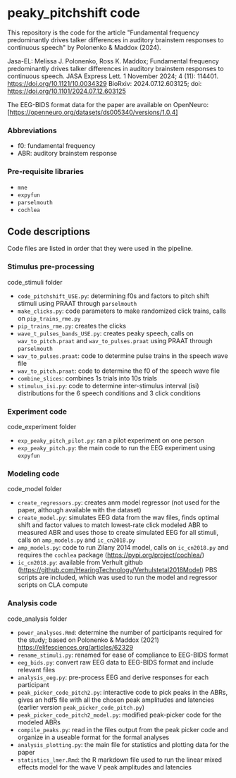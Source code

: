 # peaky_pitchshift code
This repository is the code for the article "Fundamental frequency predominantly drives talker differences in auditory brainstem responses to continuous speech" by Polonenko & Maddox (2024).

Jasa-EL: Melissa J. Polonenko, Ross K. Maddox; Fundamental frequency predominantly drives talker differences in auditory brainstem responses to continuous speech. JASA Express Lett. 1 November 2024; 4 (11): 114401. https://doi.org/10.1121/10.0034329
BioRxiv: 2024.07.12.603125; doi: https://doi.org/10.1101/2024.07.12.603125

The EEG-BIDS format data for the paper are available on OpenNeuro: [https://openneuro.org/datasets/ds005340/versions/1.0.4]

### Abbreviations
- f0: fundamental frequency
- ABR: auditory brainstem response

### Pre-requisite libraries
- `mne`
- `expyfun`
- `parselmouth`
- `cochlea`

## Code descriptions
Code files are listed in order that they were used in the pipeline.

### Stimulus pre-processing
code_stimuli folder
- `code_pitchshift_USE.py`: determining f0s and factors to pitch shift stimuli using PRAAT through `parselmouth`
- `make_clicks.py`: code parameters to make randomized click trains, calls on `pip_trains_rme.py`
- `pip_trains_rme.py`: creates the clicks
- `wave_t_pulses_bands_USE.py`: creates peaky speech, calls on `wav_to_pitch.praat` and `wav_to_pulses.praat` using PRAAT through `parselmouth`
- `wav_to_pulses.praat`: code to determine pulse trains in the speech wave file
- `wav_to_pitch.praat`: code to determine the f0 of the speech wave file
- `combine_slices`: combines 1s trials into 10s trials
- `stimulus_isi.py`: code to determine inter-stimulus interval (isi) distributions for the 6 speech conditions and 3 click conditions

### Experiment code
code_experiment folder
- `exp_peaky_pitch_pilot.py`: ran a pilot experiment on one person
- `exp_peaky_pitch.py`: the main code to run the EEG experiment using `expyfun`

### Modeling code
code_model folder
- `create_regressors.py`: creates anm model regressor (not used for the paper, although available with the dataset)
- `create_model.py`: simulates EEG data from the wav files, finds optimal shift and factor values to match lowest-rate click modeled ABR to measured ABR and uses those to create simulated EEG for all stimuli, calls on `amp_models.py` and `ic_cn2018.py`
- `amp_models.py`: code to run Zilany 2014 model, calls on `ic_cn2018.py` and requires the `cochlea` package (https://pypi.org/project/cochlea/)
- `ic_cn2018.py`: available from Verhult github (https://github.com/HearingTechnology/Verhulstetal2018Model)
PBS scripts are included, which was used to run the model and regressor scripts on CLA compute

### Analysis code
code_analysis folder
- `power_analyses.Rmd`: determine the number of participants required for the study; based on Polonenko & Maddox (2021) https://elifesciences.org/articles/62329
- `rename_stimuli.py`: renamed for ease of compliance to EEG-BIDS format
- `eeg_bids.py`: convert raw EEG data to EEG-BIDS format and include relevant files
- `analysis_eeg.py`: pre-process EEG and derive responses for each participant
- `peak_picker_code_pitch2.py`: interactive code to pick peaks in the ABRs, gives an hdf5 file with all the chosen peak amplitudes and latencies (earlier version `peak_picker_code_pitch.py`)
- `peak_picker_code_pitch2_model.py`: modified peak-picker code for the modeled ABRs
- `compile_peaks.py`: read in the files output from the peak picker code and organize in a useable format for the formal analyses
- `analysis_plotting.py`: the main file for statistics and plotting data for the paper
- `statistics_lmer.Rmd`: the R markdown file used to run the linear mixed effects model for the wave V peak amplitudes and latencies

  
